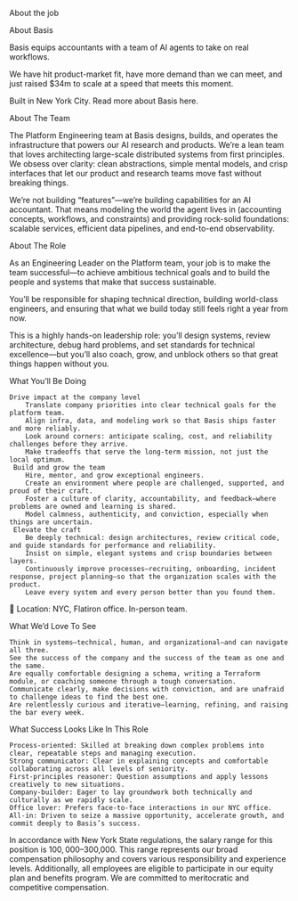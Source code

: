 About the job

About Basis

Basis equips accountants with a team of AI agents to take on real workflows.

We have hit product-market fit, have more demand than we can meet, and just raised $34m to scale at a speed that meets this moment.

Built in New York City. Read more about Basis here.

About The Team

The Platform Engineering team at Basis designs, builds, and operates the infrastructure that powers our AI research and products. We’re a lean team that loves architecting large-scale distributed systems from first principles. We obsess over clarity: clean abstractions, simple mental models, and crisp interfaces that let our product and research teams move fast without breaking things.

We’re not building “features”—we’re building capabilities for an AI accountant. That means modeling the world the agent lives in (accounting concepts, workflows, and constraints) and providing rock-solid foundations: scalable services, efficient data pipelines, and end-to-end observability.

About The Role

As an Engineering Leader on the Platform team, your job is to make the team successful—to achieve ambitious technical goals and to build the people and systems that make that success sustainable.

You’ll be responsible for shaping technical direction, building world-class engineers, and ensuring that what we build today still feels right a year from now.

This is a highly hands-on leadership role: you’ll design systems, review architecture, debug hard problems, and set standards for technical excellence—but you’ll also coach, grow, and unblock others so that great things happen without you.

What You’ll Be Doing

    Drive impact at the company level
        Translate company priorities into clear technical goals for the platform team.
        Align infra, data, and modeling work so that Basis ships faster and more reliably.
        Look around corners: anticipate scaling, cost, and reliability challenges before they arrive.
        Make tradeoffs that serve the long-term mission, not just the local optimum.
     Build and grow the team
        Hire, mentor, and grow exceptional engineers.
        Create an environment where people are challenged, supported, and proud of their craft.
        Foster a culture of clarity, accountability, and feedback—where problems are owned and learning is shared.
        Model calmness, authenticity, and conviction, especially when things are uncertain.
     Elevate the craft
        Be deeply technical: design architectures, review critical code, and guide standards for performance and reliability.
        Insist on simple, elegant systems and crisp boundaries between layers.
        Continuously improve processes—recruiting, onboarding, incident response, project planning—so that the organization scales with the product.
        Leave every system and every person better than you found them.

📍 Location: NYC, Flatiron office. In-person team.

What We’d Love To See

    Think in systems—technical, human, and organizational—and can navigate all three.
    See the success of the company and the success of the team as one and the same.
    Are equally comfortable designing a schema, writing a Terraform module, or coaching someone through a tough conversation.
    Communicate clearly, make decisions with conviction, and are unafraid to challenge ideas to find the best one.
    Are relentlessly curious and iterative—learning, refining, and raising the bar every week.

What Success Looks Like In This Role

    Process-oriented: Skilled at breaking down complex problems into clear, repeatable steps and managing execution.
    Strong communicator: Clear in explaining concepts and comfortable collaborating across all levels of seniority.
    First-principles reasoner: Question assumptions and apply lessons creatively to new situations.
    Company-builder: Eager to lay groundwork both technically and culturally as we rapidly scale.
    Office lover: Prefers face-to-face interactions in our NYC office.
    All-in: Driven to seize a massive opportunity, accelerate growth, and commit deeply to Basis’s success.

In accordance with New York State regulations, the salary range for this position is $100,000 –$300,000. This range represents our broad compensation philosophy and covers various responsibility and experience levels. Additionally, all employees are eligible to participate in our equity plan and benefits program. We are committed to meritocratic and competitive compensation.